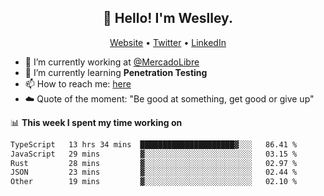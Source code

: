 <h2 align="center">👋 Hello! I'm Weslley.</h2>
<p align="center">
  <a href="http://weslleyneri.com.br">Website</a> •
  <a href="https://twitter.com/Weslley_Neri">Twitter</a> •
  <a href="https://www.linkedin.com/in/weslley-neri-3658908b">LinkedIn</a>
</p>


- 🔭 I’m currently working at [@MercadoLibre](https://github.com/mercadolibre)
- 🌱 I’m currently learning **Penetration Testing**
- 📫 How to reach me: [here](mailto:weslley39@gmail.com)
- ☁️ Quote of the moment: "Be good at something, get good or give up"

📊 **This week I spent my time working on**
<!--START_SECTION:waka-->

```txt
TypeScript   13 hrs 34 mins  █████████████████████▓░░░   86.41 %
JavaScript   29 mins         ▓░░░░░░░░░░░░░░░░░░░░░░░░   03.15 %
Rust         28 mins         ▓░░░░░░░░░░░░░░░░░░░░░░░░   02.97 %
JSON         23 mins         ▓░░░░░░░░░░░░░░░░░░░░░░░░   02.44 %
Other        19 mins         ▓░░░░░░░░░░░░░░░░░░░░░░░░   02.10 %
```

<!--END_SECTION:waka-->

<!-- Inspired by https://github.com/gruselhaus/gruselhaus -->